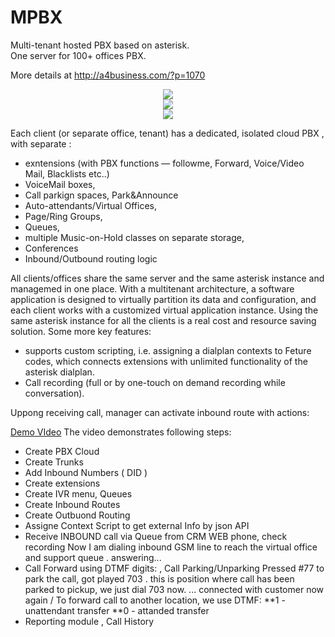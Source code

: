 # MPBX
Multi-tenant hosted PBX based on asterisk.  
One server for 100+  offices PBX.

More details at http://a4business.com/?p=1070 
 
 

<center>
<img src='http://a4business.com/wp-content/uploads/2018/08/how-hosted-pbx-works.png'>
<br>

 <img src='http://a4business.com/wp-content/uploads/2018/08/Selection_346.png'>
 <br>
  <img src='http://a4business.com/wp-content/uploads/2018/08/Selection_344.png'>
</center>


Each client (or separate office, tenant) has a dedicated, isolated cloud PBX , with separate :
- exntensions (with PBX functions — followme, Forward, Voice/Video Mail, Blacklists etc..)
- VoiceMail boxes,
- Call parkign spaces, Park&Announce
- Auto-attendants/Virtual Offices,
- Page/Ring Groups,
- Queues,
- multiple Music-on-Hold classes on separate storage,
- Conferences
- Inbound/Outbound routing logic

All clients/offices share the same server and the same asterisk instance and managemed in one place.
With a multitenant architecture, a software application is designed to virtually partition its data and configuration, and each client works with a customized virtual application instance. Using the same asterisk instance for all the clients is a real cost and resource saving solution.
Some more key features:
- supports custom scripting, i.e. assigning a dialplan contexts to Feture codes, which connects extensions with unlimited functionality of the asterisk dialplan.
- Call recording (full or by one-touch on demand recording while conversation).

Uppong receiving call, manager can activate inbound route with actions:


[Demo VIdeo](https://vimeo.com/516227435)
The video demonstrates following steps:

- Create PBX Cloud
- Create Trunks
- Add Inbound Numbers ( DID )
- Create extensions
- Create IVR menu, Queues
- Create Inbound Routes
- Create Outbuond Routing
- Assigne Context Script to get external Info by json API
- Receive INBOUND call via Queue from CRM WEB phone, check recording
Now I am dialing inbound GSM line to reach the virtual office and support queue .
answering...
- Call Forward using DTMF digits: , Call Parking/Unparking
Pressed #77 to park the call, got played 703 . this is position where call has been parked
to pickup, we just dial 703 now. ... connected with customer now again /
To forward call to another location, we use DTMF:
**1 - unattendant transfer
**0 - attanded transfer
- Reporting module , Call History



